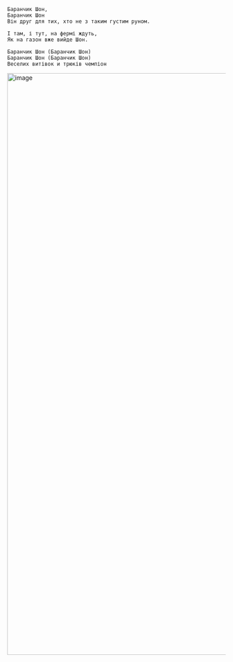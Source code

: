 ```
Баранчик Шон,
Баранчик Шон
Він друг для тих, хто не з таким густим руном.
 
І там, і тут, на фермі ждуть,
Як на газон вже вийде Шон.
 
Баранчик Шон (Баранчик Шон)
Баранчик Шон (Баранчик Шон)
Веселих витівок и трюків чемпіон
```


<img width="1308" height="1340" alt="image" src="https://github.com/user-attachments/assets/e3ab5f32-e1c1-428d-b8ea-67683c667034" />
